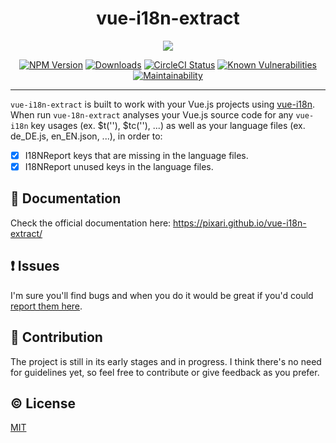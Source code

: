 <h1 align="center">vue-i18n-extract</h1>
<p align="center">
  <img align="center" src="https://raw.githubusercontent.com/pixari/vue-i18n-extract/master/demo/screenshots/vue-i18n-extract-3.png">
</p>
<p align="center">
  <a href="https://www.npmjs.com/package/vue-i18n-extract"><img src="https://img.shields.io/npm/v/vue-i18n-extract.svg?style=flat-square" alt="NPM Version"></a>
  <a href="https://www.npmjs.com/package/vue-i18n-extract"><img src="https://img.shields.io/npm/dm/vue-i18n-extract.svg?style=flat-square" alt="Downloads"></a>
  <a href="https://circleci.com/gh/pixari/vue-i18n-extract"><img src="https://circleci.com/gh/pixari/vue-i18n-extract/tree/master.png?style=shield" alt="CircleCI Status"></a>
  <a href="https://snyk.io/test/github/pixari/vue-i18n-extract?targetFile=package.json"><img src="https://snyk.io/test/github/pixari/vue-i18n-extract/badge.svg?targetFile=package.json" alt="Known Vulnerabilities"></a>
  <a href="https://codeclimate.com/github/pixari/vue-i18n-extract/maintainability"><img src="https://api.codeclimate.com/v1/badges/d21f341c33b2bfb6fe0e/maintainability" alt="Maintainability"></a>
</p>
                                                                                       
---

`vue-i18n-extract` is built to work with your Vue.js projects using [vue-i18n](https://kazupon.github.io/vue-i18n/). When run `vue-18n-extract` analyses your Vue.js source code for any `vue-i18n` key usages (ex. $t(''), $tc(''), ...) as well as your language files (ex. de_DE.js, en_EN.json, ...), in order to:

- [x] I18NReport keys that are missing in the language files.
- [x] I18NReport unused keys in the language files.

## :book: Documentation

Check the official documentation here: https://pixari.github.io/vue-i18n-extract/

## :exclamation: Issues

I'm sure you'll find bugs and when you do it would be great if you'd could [report them here](https://github.com/pixari/vue-i18n-extract/issues).

## :muscle: Contribution

The project is still in its early stages and in progress. I think there's no need for guidelines yet, so feel free to contribute or give feedback as you prefer.

## :copyright: License

[MIT](http://opensource.org/licenses/MIT)
